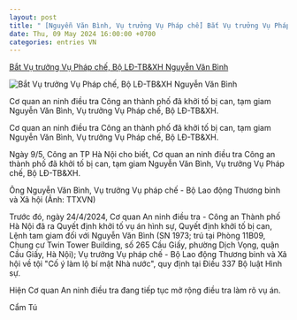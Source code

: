 ```yaml
---
layout: post
title: " [Nguyễn Văn Bình, Vụ trưởng Vụ Pháp chế] Bắt Vụ trưởng Vụ Pháp chế, Bộ LĐ-TB&XH Nguyễn Văn Bình"
date: Thu, 09 May 2024 16:00:00 +0700
categories: entries VN
---
```

[Bắt Vụ trưởng Vụ Pháp chế, Bộ LĐ-TB&XH Nguyễn Văn Bình](https://thuongtruong.com.vn/news/bat-vu-truong-vu-phap-che-bo-ld-tbxh-nguyen-van-binh-120958.html)

![Bắt Vụ trưởng Vụ Pháp chế, Bộ LĐ-TB&XH Nguyễn Văn Bình](https://thuongtruong-fileserver.nvcms.net/IMAGES/2024/05/09/20240509182619-10nvb.png)

Cơ quan an ninh điều tra Công an thành phố đã khởi tố bị can, tạm giam Nguyễn Văn Bình, Vụ trưởng Vụ Pháp chế, Bộ LĐ-TB&XH.

Cơ quan an ninh điều tra Công an thành phố đã khởi tố bị can, tạm giam Nguyễn Văn Bình, Vụ trưởng Vụ Pháp chế, Bộ LĐ-TB&XH.

Ngày 9/5, Công an TP Hà Nội cho biết, Cơ quan an ninh điều tra Công an thành phố đã khởi tố bị can, tạm giam Nguyễn Văn Bình, Vụ trưởng Vụ Pháp chế, Bộ LĐ-TB&XH.

Ông Nguyễn Văn Bình, Vụ trưởng Vụ pháp chế - Bộ Lao động Thương binh và Xã hội (Ảnh: TTXVN)

Trước đó, ngày 24/4/2024, Cơ quan An ninh điều tra - Công an Thành phố Hà Nội đã ra Quyết định khởi tố vụ án hình sự, Quyết định khởi tố bị can, Lệnh tam giam đối với Nguyễn Văn Bình (SN 1973; trú tại Phòng 11B09, Chung cư Twin Tower Building, số 265 Cầu Giấy, phường Dịch Vọng, quận Cầu Giấy, Hà Nội); Vụ trưởng Vụ pháp chế - Bộ Lao động Thương binh và Xã hội về tội "Cố ý làm lộ bí mật Nhà nước", quy định tại Điều 337 Bộ luật Hình sự.

Hiện Cơ quan An ninh điều tra đang tiếp tục mở rộng điều tra làm rõ vụ án.

Cẩm Tú

